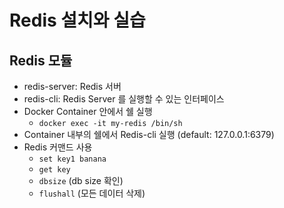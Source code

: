 # Redis 설치와 실습
## Redis 모듈
- redis-server: Redis 서버
- redis-cli: Redis Server 를 실행할 수 있는 인터페이스
- Docker Container 안에서 쉘 실행
  - `docker exec -it my-redis /bin/sh`
- Container 내부의 쉘에서 Redis-cli 실행 (default: 127.0.0.1:6379)
- Redis 커맨드 사용
  - `set key1 banana`
  - `get key`
  - `dbsize` (db size 확인)
  - `flushall` (모든 데이터 삭제)